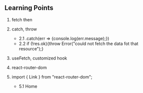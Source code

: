 ## Learning Points
1. fetch then

2. catch, throw
    - 2.1 .catch(err => {console.log(err.message);})
    - 2.2 if (!res.ok){throw Error("could not fetch the data fot that resource");}

3. useFetch, customized hook

4. react-router-dom

5. import { Link } from "react-router-dom";
    - 5.1 <Link to ="/">Home</Link> 